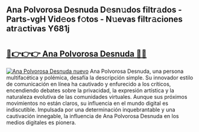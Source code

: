 ## Ana Polvorosa Desnuda D𝚎sn𝚞dos filtr𝚊dos - Parts-vgH Vid𝚎os f𝚘tos - N𝚞evas filtr𝚊ciones atr𝚊ctivas Y681j

# <h2><a href="http://mb80bx.tromn.icu/?c=Ana+Polvorosa+Desnuda">🔗👉👉👉 Ana Polvorosa Desnuda 🔗🔗</a></h2>

[![Ana Polvorosa Desnuda nuevo](https://i.imgur.com/pEAQMta.gif)](http://mb80bx.tromn.icu/?c=Ana+Polvorosa+Desnuda)
Ana Polvorosa Desnuda, una persona multifacética y polémica, desafía la descripción simple. Su innovador estilo de comunicación en línea ha cautivado y enfurecido a los críticos, encendiendo debates sobre la privacidad, la expresión artística y la naturaleza evolutiva de las comunidades virtuales. Aunque sus próximos movimientos no están claros, su influencia en el mundo digital es indiscutible. Impulsada por una determinación inquebrantable y una cautivación innegable, la influencia de Ana Polvorosa Desnuda en los medios digitales es pionera.
